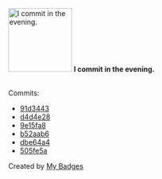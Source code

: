 <img src="https://my-badges.github.io/my-badges/evening-commits.png" alt="I commit in the evening." title="I commit in the evening." width="128">
<strong>I commit in the evening.</strong>
<br><br>

Commits:

- <a href="https://github.com/andrewjswan/blackout-addons/commit/91d344394ab3a2a56da1a3bc6e46e5649049a60f">91d3443</a>
- <a href="https://github.com/andrewjswan/blackout-addons/commit/d4d4e28681fa9ceea6bc70d1888e15f2bd656b9d">d4d4e28</a>
- <a href="https://github.com/andrewjswan/dtek-blackout-schedule-calendars/commit/9e15fa89454afb826513e4586eba538d1ddfa203">9e15fa8</a>
- <a href="https://github.com/andrewjswan/esphome-components/commit/b52aab675ad357bf5610c27e751c93da9cd56849">b52aab6</a>
- <a href="https://github.com/andrewjswan/mvcentral/commit/dbe64a45e8a608054380575efc5fe16c1f3bd0ff">dbe64a4</a>
- <a href="https://github.com/andrewjswan/mvcentral/commit/505fe5ac3001cc85917f093ee1dfebce305972cd">505fe5a</a>


Created by <a href="https://github.com/my-badges/my-badges">My Badges</a>